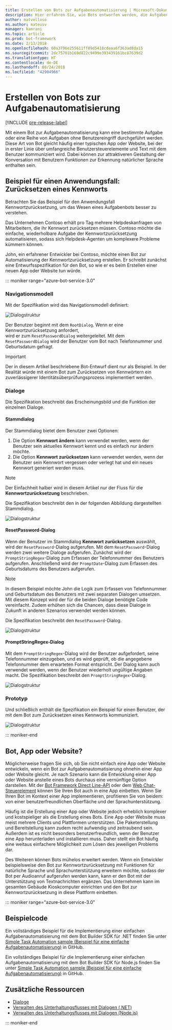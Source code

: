 ```yaml
---
title: Erstellen von Bots zur Aufgabenautomatisierung | Microsoft-Dokumentation
description: Hier erfahren Sie, wie Bots entworfen werden, die Aufgaben ohne weiteren Benutzereingriff durchführen.
author: matvelloso
ms.author: mateusv
manager: kamrani
ms.topic: article
ms.prod: bot-framework
ms.date: 2/13/2018
ms.openlocfilehash: 60a3796e255611ff09d5418cdeaa6f363ad8da15
ms.sourcegitcommit: 2dc75701b169d822c9499e393439161bc87639d2
ms.translationtype: HT
ms.contentlocale: de-DE
ms.lasthandoff: 08/24/2018
ms.locfileid: "42904966"
---
```

# <a name="create-task-automation-bots"></a>Erstellen von Bots zur Aufgabenautomatisierung

[!INCLUDE [pre-release-label](./includes/pre-release-label-v3.md)]

Mit einem Bot zur Aufgabenautomatisierung kann eine bestimmte Aufgabe oder eine Reihe von Aufgaben ohne Benutzereingriff durchgeführt werden. Diese Art von Bot gleicht häufig einer typischen App oder Website, bei der in erster Linie über umfangreiche Benutzersteuerelemente und Text mit dem Benutzer kommuniziert wird. Dabei können zur attraktiveren Gestaltung der Konversation mit Benutzern Funktionen zur Erkennung natürlicher Sprache enthalten sein. 

## <a name="example-use-case-password-reset"></a>Beispiel für einen Anwendungsfall: Zurücksetzen eines Kennworts

Betrachten Sie das Beispiel für den Anwendungsfall Kennwortzurücksetzung, um das Wesen eines Aufgabenbots besser zu verstehen. 

Das Unternehmen Contoso erhält pro Tag mehrere Helpdeskanfragen von Mitarbeitern, die ihr Kennwort zurücksetzen müssen. Contoso möchte die einfache, wiederholbare Aufgabe der Kennwortzurücksetzung automatisieren, sodass sich Helpdesk-Agenten um komplexere Probleme kümmern können. 

John, ein erfahrener Entwickler bei Contoso, möchte einen Bot zur Automatisierung der Kennwortzurücksetzung erstellen. Er schreibt zunächst eine Entwurfsspezifikation für den Bot, so wie er es beim Erstellen einer neuen App oder Website tun würde. 

::: moniker range="azure-bot-service-3.0"

### <a name="navigation-model"></a>Navigationsmodell

Mit der Spezifikation wird das Navigationsmodell definiert:

![Dialogstruktur](~/media/bot-service-design-pattern-task-automation/simple-task1.png)

Der Benutzer beginnt mit dem `RootDialog`. Wenn er eine Kennwortzurücksetzung anfordert,  
wird er zum `ResetPasswordDialog` weitergeleitet. Mit dem `ResetPasswordDialog` wird der Benutzer vom Bot nach Telefonnummer und Geburtsdatum gefragt. 

> [!IMPORTANT]
> Der in diesem Artikel beschriebene Bot-Entwurf dient nur als Beispiel. In der Realität würde mit einem Bot zum Zurücksetzen von Kennwörtern ein zuverlässigerer Identitätsüberprüfungsprozess implementiert werden.

### <a name="dialogs"></a>Dialoge

Die Spezifikation beschreibt das Erscheinungsbild und die Funktion der einzelnen Dialoge. 

#### <a name="root-dialog"></a>Stammdialog

Der Stammdialog bietet dem Benutzer zwei Optionen: 

1. Die Option **Kennwort ändern** kann verwendet werden, wenn der Benutzer sein aktuelles Kennwort kennt und es einfach nur ändern möchte.
2. Die Option **Kennwort zurücksetzen** kann verwendet werden, wenn der Benutzer sein Kennwort vergessen oder verlegt hat und ein neues Kennwort generiert werden muss.

> [!NOTE]
> Der Einfachheit halber wird in diesem Artikel nur der Fluss für die **Kennwortzurücksetzung** beschrieben.

Die Spezifikation beschreibt den in der folgenden Abbildung dargestellten Stammdialog.

![Dialogstruktur](~/media/bot-service-design-pattern-task-automation/simple-task2.png)

#### <a name="resetpassword-dialog"></a>ResetPassword-Dialog

Wenn der Benutzer im Stammdialog **Kennwort zurücksetzen** auswählt, wird der `ResetPassword`-Dialog aufgerufen. 
Mit dem `ResetPassword`-Dialog werden zwei weitere Dialoge aufgerufen. 
Zunächst wird der `PromptStringRegex`-Dialog zum Erfassen der Telefonnummer des Benutzers aufgerufen. 
Anschließend wird der `PromptDate`-Dialog zum Erfassen des Geburtsdatums des Benutzers aufgerufen. 

> [!NOTE]
> In diesem Beispiel möchte John die Logik zum Erfassen von Telefonnummer und Geburtsdatum des Benutzers mit zwei separaten Dialogen umsetzen. Mit diesem Konzept wird der für die beiden Dialoge benötigte Code vereinfacht. Zudem erhöhen sich die Chancen, dass diese Dialoge in Zukunft in anderen Szenarios verwendet werden können. 

Die Spezifikation beschreibt den `ResetPassword`-Dialog.

![Dialogstruktur](~/media/bot-service-design-pattern-task-automation/simple-task3.png)

#### <a name="promptstringregex-dialog"></a>PromptStringRegex-Dialog

Mit dem `PromptStringRegex`-Dialog wird der Benutzer aufgefordert, seine Telefonnummer einzugeben, und es wird geprüft, ob die angegebene Telefonnummer dem erwarteten Format entspricht. 
Der Dialog kann auch verwendet werden, wenn der Benutzer wiederholt ungültige Angaben macht. 
Die Spezifikation beschreibt den `PromptStringRegex`-Dialog.

![Dialogstruktur](~/media/bot-service-design-pattern-task-automation/simple-task4.png)

### <a name="prototype"></a>Prototyp

Und schließlich enthält die Spezifikation ein Beispiel für einen Benutzer, der mit dem Bot zum Zurücksetzen eines Kennworts kommuniziert.

![Dialogstruktur](~/media/bot-service-design-pattern-task-automation/simple-task5.png)

::: moniker-end 

## <a name="bot-app-or-website"></a>Bot, App oder Website?

Möglicherweise fragen Sie sich, ob Sie nicht einfach eine App oder Website entwickeln, wenn ein Bot zur Aufgabenautomatisierung ohnehin einer App oder Website gleicht. Je nach Szenario kann die Entwicklung einer App oder Website anstelle eines Bots durchaus eine vernünftige Option darstellen. Mit der [Bot Framework Direct Line-API][directLineAPI] oder dem <a href="https://github.com/Microsoft/BotFramework-WebChat" target="_blank">Web Chat-Steuerelement</a> können Sie Ihren Bot auch in eine App einbetten. Wenn Sie Ihren Bot im Kontext einer App implementieren, profitieren Sie von beidem: von einer benutzerfreundlichen Oberfläche und der Sprachunterstützung. 

Häufig ist die Erstellung einer App oder Website jedoch erheblich komplexer und kostspieliger als die Erstellung eines Bots. Eine App oder Website muss meist mehrere Clients und Plattformen unterstützen. Die Paketerstellung und Bereitstellung kann zudem recht aufwendig und zeitraubend sein. Außerdem ist es nicht besonders benutzerfreundlich, wenn der Benutzer eine App herunterladen und installieren muss. Daher stellt ein Bot häufig eine weitaus einfachere Möglichkeit zum Lösen des jeweiligen Problems dar. 

Des Weiteren können Bots mühelos erweitert werden. Wenn ein Entwickler beispielsweise den Bot zur Kennwortzurücksetzung mit Funktionen für natürliche Sprache und Sprachunterstützung erweitern möchte, sodass der Bot per Audioanruf aufgerufen werden kann, kann er den Bot mit der Unterstützung von Textnachrichten ergänzen. Das Unternehmen kann im gesamten Gebäude Kioskcomputer einrichten und den Bot zur Kennwortzurücksetzung in diese Plattform einbetten.

::: moniker range="azure-bot-service-3.0"
## <a name="sample-code"></a>Beispielcode

Ein vollständiges Beispiel für die Implementierung einer einfachen Aufgabenautomatisierung mit dem Bot Builder SDK für .NET finden Sie unter <a href="https://github.com/Microsoft/BotBuilder-Samples/tree/master/CSharp/capability-SimpleTaskAutomation" target="_blank">Simple Task Automation sample (Beispiel für eine einfache Aufgabenautomatisierung)</a> in GitHub.

Ein vollständiges Beispiel für die Implementierung einer einfachen Aufgabenautomatisierung mit dem Bot Builder SDK für Node.js finden Sie unter <a href="https://github.com/Microsoft/BotBuilder-Samples/tree/master/Node/capability-SimpleTaskAutomation" target="_blank">Simple Task Automation sample (Beispiel für eine einfache Aufgabenautomatisierung)</a> in GitHub.

## <a name="additional-resources"></a>Zusätzliche Ressourcen

- [Dialoge](~/dotnet/bot-builder-dotnet-dialogs.md)
- [Verwalten des Unterhaltungsflusses mit Dialogen (.NET)](~/dotnet/bot-builder-dotnet-manage-conversation-flow.md)
- [Verwalten des Unterhaltungsflusses mit Dialogen (Node.js)](~/nodejs/bot-builder-nodejs-manage-conversation-flow.md)

::: moniker-end

[directLineAPI]: https://docs.botframework.com/en-us/restapi/directline3/#navtitle
